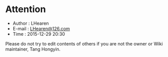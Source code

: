 # Attention
* Author      : LHearen
* E-mail      : LHearen@126.com
* Time        : 2015-12-29 20:30

Please do not try to edit contents of others if you are not the owner or Wiki maintainer, Tang Hongyin.

